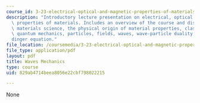 ```yaml
---
course_id: 3-23-electrical-optical-and-magnetic-properties-of-materials-fall-2007
description: "Introductory lecture presentation on electrical, optical, and magnetic\
  \ properties of materials. Includes an overview of the course and discussion of\
  \ materials science, the physical origin of material properties, classical mechanics,\
  \ quantum mechanics, particles, fields, waves, wave-particle duality, and  the Schr\xF6\
  dinger equation."
file_location: /coursemedia/3-23-electrical-optical-and-magnetic-properties-of-materials-fall-2007/829ab4714beea8056e22cbf798022215_clean1.pdf
file_type: application/pdf
layout: pdf
title: Waves Mechanics
type: course
uid: 829ab4714beea8056e22cbf798022215

---
```

None
